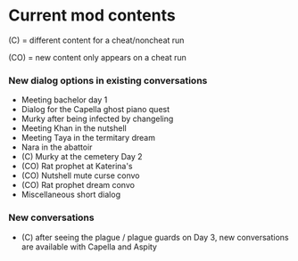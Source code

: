 # Current mod contents

(C) = different content for a cheat/noncheat run

(CO) = new content only appears on a cheat run

### New dialog options in existing conversations
- Meeting bachelor day 1
- Dialog for the Capella ghost piano quest
- Murky after being infected by changeling
- Meeting Khan in the nutshell
- Meeting Taya in the termitary dream
- Nara in the abattoir
- (C) Murky at the cemetery Day 2
- (CO) Rat prophet at Katerina's
- (CO) Nutshell mute curse convo
- (CO) Rat prophet dream convo
- Miscellaneous short dialog

### New conversations
- (C) after seeing the plague / plague guards on Day 3, new conversations are available with Capella and Aspity

